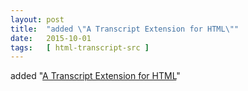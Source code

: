 ```yaml
---
layout: post
title:  "added \"A Transcript Extension for HTML\""
date:   2015-10-01
tags:   [ html-transcript-src ]
---
```


added "[A Transcript Extension for HTML](/spec/html-transcript-src)"


